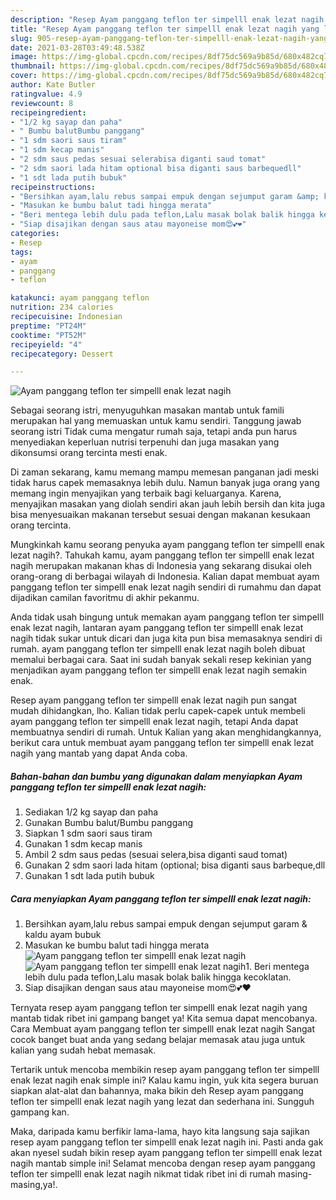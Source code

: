 ```yaml
---
description: "Resep Ayam panggang teflon ter simpelll enak lezat nagih yang lezat dan Mudah Dibuat"
title: "Resep Ayam panggang teflon ter simpelll enak lezat nagih yang lezat dan Mudah Dibuat"
slug: 905-resep-ayam-panggang-teflon-ter-simpelll-enak-lezat-nagih-yang-lezat-dan-mudah-dibuat
date: 2021-03-28T03:49:48.538Z
image: https://img-global.cpcdn.com/recipes/8df75dc569a9b85d/680x482cq70/ayam-panggang-teflon-ter-simpelll-enak-lezat-nagih-foto-resep-utama.jpg
thumbnail: https://img-global.cpcdn.com/recipes/8df75dc569a9b85d/680x482cq70/ayam-panggang-teflon-ter-simpelll-enak-lezat-nagih-foto-resep-utama.jpg
cover: https://img-global.cpcdn.com/recipes/8df75dc569a9b85d/680x482cq70/ayam-panggang-teflon-ter-simpelll-enak-lezat-nagih-foto-resep-utama.jpg
author: Kate Butler
ratingvalue: 4.9
reviewcount: 8
recipeingredient:
- "1/2 kg sayap dan paha"
- " Bumbu balutBumbu panggang"
- "1 sdm saori saus tiram"
- "1 sdm kecap manis"
- "2 sdm saus pedas sesuai selerabisa diganti saud tomat"
- "2 sdm saori lada hitam optional bisa diganti saus barbequedll"
- "1 sdt lada putih bubuk"
recipeinstructions:
- "Bersihkan ayam,lalu rebus sampai empuk dengan sejumput garam &amp; kaldu ayam bubuk"
- "Masukan ke bumbu balut tadi hingga merata"
- "Beri mentega lebih dulu pada teflon,Lalu masak bolak balik hingga kecoklatan."
- "Siap disajikan dengan saus atau mayoneise mom😍💕❤"
categories:
- Resep
tags:
- ayam
- panggang
- teflon

katakunci: ayam panggang teflon 
nutrition: 234 calories
recipecuisine: Indonesian
preptime: "PT24M"
cooktime: "PT52M"
recipeyield: "4"
recipecategory: Dessert

---
```



![Ayam panggang teflon ter simpelll enak lezat nagih](https://img-global.cpcdn.com/recipes/8df75dc569a9b85d/680x482cq70/ayam-panggang-teflon-ter-simpelll-enak-lezat-nagih-foto-resep-utama.jpg)

Sebagai seorang istri, menyuguhkan masakan mantab untuk famili merupakan hal yang memuaskan untuk kamu sendiri. Tanggung jawab seorang istri Tidak cuma mengatur rumah saja, tetapi anda pun harus menyediakan keperluan nutrisi terpenuhi dan juga masakan yang dikonsumsi orang tercinta mesti enak.

Di zaman  sekarang, kamu memang mampu memesan panganan jadi meski tidak harus capek memasaknya lebih dulu. Namun banyak juga orang yang memang ingin menyajikan yang terbaik bagi keluarganya. Karena, menyajikan masakan yang diolah sendiri akan jauh lebih bersih dan kita juga bisa menyesuaikan makanan tersebut sesuai dengan makanan kesukaan orang tercinta. 



Mungkinkah kamu seorang penyuka ayam panggang teflon ter simpelll enak lezat nagih?. Tahukah kamu, ayam panggang teflon ter simpelll enak lezat nagih merupakan makanan khas di Indonesia yang sekarang disukai oleh orang-orang di berbagai wilayah di Indonesia. Kalian dapat membuat ayam panggang teflon ter simpelll enak lezat nagih sendiri di rumahmu dan dapat dijadikan camilan favoritmu di akhir pekanmu.

Anda tidak usah bingung untuk memakan ayam panggang teflon ter simpelll enak lezat nagih, lantaran ayam panggang teflon ter simpelll enak lezat nagih tidak sukar untuk dicari dan juga kita pun bisa memasaknya sendiri di rumah. ayam panggang teflon ter simpelll enak lezat nagih boleh dibuat memalui berbagai cara. Saat ini sudah banyak sekali resep kekinian yang menjadikan ayam panggang teflon ter simpelll enak lezat nagih semakin enak.

Resep ayam panggang teflon ter simpelll enak lezat nagih pun sangat mudah dihidangkan, lho. Kalian tidak perlu capek-capek untuk membeli ayam panggang teflon ter simpelll enak lezat nagih, tetapi Anda dapat membuatnya sendiri di rumah. Untuk Kalian yang akan menghidangkannya, berikut cara untuk membuat ayam panggang teflon ter simpelll enak lezat nagih yang mantab yang dapat Anda coba.

<!--inarticleads1-->

##### Bahan-bahan dan bumbu yang digunakan dalam menyiapkan Ayam panggang teflon ter simpelll enak lezat nagih:

1. Sediakan 1/2 kg sayap dan paha
1. Gunakan  Bumbu balut/Bumbu panggang
1. Siapkan 1 sdm saori saus tiram
1. Gunakan 1 sdm kecap manis
1. Ambil 2 sdm saus pedas (sesuai selera,bisa diganti saud tomat)
1. Gunakan 2 sdm saori lada hitam (optional; bisa diganti saus barbeque,dll
1. Gunakan 1 sdt lada putih bubuk




<!--inarticleads2-->

##### Cara menyiapkan Ayam panggang teflon ter simpelll enak lezat nagih:

1. Bersihkan ayam,lalu rebus sampai empuk dengan sejumput garam &amp; kaldu ayam bubuk
1. Masukan ke bumbu balut tadi hingga merata
<img src="https://img-global.cpcdn.com/steps/ba9ec65c75f00cb7/160x128cq70/ayam-panggang-teflon-ter-simpelll-enak-lezat-nagih-langkah-memasak-2-foto.jpg" alt="Ayam panggang teflon ter simpelll enak lezat nagih"><img src="https://img-global.cpcdn.com/steps/f55d487acde7b639/160x128cq70/ayam-panggang-teflon-ter-simpelll-enak-lezat-nagih-langkah-memasak-2-foto.jpg" alt="Ayam panggang teflon ter simpelll enak lezat nagih">1. Beri mentega lebih dulu pada teflon,Lalu masak bolak balik hingga kecoklatan.
1. Siap disajikan dengan saus atau mayoneise mom😍💕❤




Ternyata resep ayam panggang teflon ter simpelll enak lezat nagih yang mantab tidak ribet ini gampang banget ya! Kita semua dapat mencobanya. Cara Membuat ayam panggang teflon ter simpelll enak lezat nagih Sangat cocok banget buat anda yang sedang belajar memasak atau juga untuk kalian yang sudah hebat memasak.

Tertarik untuk mencoba membikin resep ayam panggang teflon ter simpelll enak lezat nagih enak simple ini? Kalau kamu ingin, yuk kita segera buruan siapkan alat-alat dan bahannya, maka bikin deh Resep ayam panggang teflon ter simpelll enak lezat nagih yang lezat dan sederhana ini. Sungguh gampang kan. 

Maka, daripada kamu berfikir lama-lama, hayo kita langsung saja sajikan resep ayam panggang teflon ter simpelll enak lezat nagih ini. Pasti anda gak akan nyesel sudah bikin resep ayam panggang teflon ter simpelll enak lezat nagih mantab simple ini! Selamat mencoba dengan resep ayam panggang teflon ter simpelll enak lezat nagih nikmat tidak ribet ini di rumah masing-masing,ya!.

